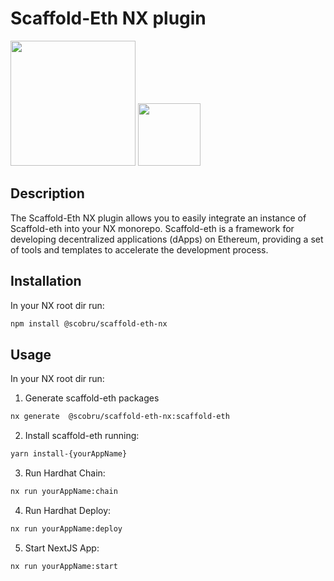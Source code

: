 # Scaffold-Eth NX plugin

<a alt="Nx logo" href="https://nx.dev" target="_blank" rel="noreferrer"><img src="https://raw.githubusercontent.com/nrwl/nx/master/images/nx-logo.png" width="200"></a>
<a alt="Scaffold-eth logo" href="https://scaffoldeth.io/" target="_blank" rel="noreferrer"><img src="https://scaffoldeth.io/logo.svg
" width="100"></a>

## Description

The Scaffold-Eth NX plugin allows you to easily integrate an instance of Scaffold-eth into your NX monorepo. Scaffold-eth is a framework for developing decentralized applications (dApps) on Ethereum, providing a set of tools and templates to accelerate the development process.

## Installation

In your NX root dir run:

```bash
npm install @scobru/scaffold-eth-nx
```

## Usage

In your NX root dir run:

1. Generate scaffold-eth packages

```bash
nx generate  @scobru/scaffold-eth-nx:scaffold-eth
```

2. Install scaffold-eth running:

```bash
yarn install-{yourAppName}
```

3. Run Hardhat Chain:

```bash
nx run yourAppName:chain
```

4. Run Hardhat Deploy:

```bash
nx run yourAppName:deploy
```

5. Start NextJS App:

```bash
nx run yourAppName:start
```
